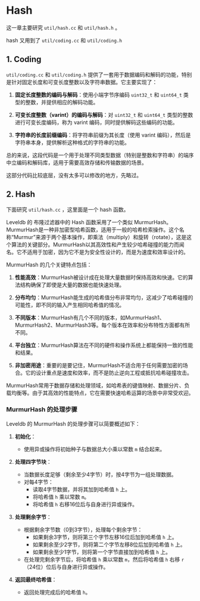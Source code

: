# Hash

这一章主要研究 `util/hash.cc` 和 `util/hash.h` 。

hash 又用到了 `util/coding.cc` 和 `util/coding.h`

## 1. Coding

`util/coding.cc` 和 `util/coding.h` 提供了一套用于数据编码和解码的功能，特别是针对固定长度和可变长度整数以及字符串数据。它主要实现了：

1. **固定长度整数的编码与解码**：使用小端字节序编码 `uint32_t` 和 `uint64_t` 类型的整数，并提供相应的解码功能。

2. **可变长度整数（varint）的编码与解码**：对 `uint32_t` 和 `uint64_t` 类型的整数进行可变长度编码，称为 varint 编码，同时提供解码这些编码的功能。

3. **字符串的长度前缀编码**：将字符串前缀为其长度（使用 varint 编码），然后是字符串本身，提供解析这种格式的字符串的功能。

总的来说，这段代码是一个用于处理不同类型数据（特别是整数和字符串）的端序中立编码和解码库，适用于需要高效存储和传输数据的场景。

这部分代码比较底层，没有太多可以修改的地方，先略过。

## 2. Hash

下面研究 `util/hash.cc` ，这里面是一个 hash 函数。

Leveldb 的 布隆过滤器中的 Hash 函数采用了一个类似 MurmurHash。MurmurHash是一种非加密型哈希函数，适用于一般的哈希检索操作。这个名称“Murmur”来源于两个基本操作，即乘法（multiply）和旋转（rotate），这是这个算法的关键部分。MurmurHash以其高效性和产生较少哈希碰撞的能力而闻名。它不适用于加密，因为它不是为安全性设计的，而是为速度和效率设计的。

MurmurHash 的几个关键特点包括：

1. **性能高效**：MurmurHash被设计成在处理大量数据时保持高效和快速。它的算法结构确保了即使是大量的数据也能快速处理。

2. **分布均匀**：MurmurHash能生成的哈希值分布非常均匀，这减少了哈希碰撞的可能性，即不同的输入产生相同哈希值的情况。

3. **不同版本**：MurmurHash有几个不同的版本，如MurmurHash1、MurmurHash2、MurmurHash3等。每个版本在效率和分布特性方面都有所不同。

4. **平台独立**：MurmurHash算法在不同的硬件和操作系统上都能保持一致的性能和结果。

5. **非加密用途**：重要的是要记住，MurmurHash不适合用于任何需要加密的场合。它的设计重点是速度和效率，而不是防止逆向工程或抵抗哈希碰撞攻击。

MurmurHash常用于数据存储和处理领域，如哈希表的键值映射、数据分片、负载均衡等。由于其高效的性能特点，它在需要快速哈希运算的场景中非常受欢迎。

### MurmurHash 的处理步骤

Leveldb 的 MurmurHash 的处理步骤可以简要概述如下：

1. **初始化**：
   - 使用异或操作将初始种子与数据总大小乘以常数 `m` 结合起来。

2. **处理四字节块**：
   - 当数据长度足够（剩余至少4字节）时，按4字节为一组处理数据。
   - 对每4字节：
     - 读取4字节数据，并将其加到哈希值 `h` 上。
     - 将哈希值 `h` 乘以常数 `m`。
     - 将哈希值 `h` 右移16位后与自身进行异或操作。

3. **处理剩余字节**：
   - 根据剩余字节数（0到3字节），处理每个剩余字节：
     - 如果剩余3字节，则将第三个字节左移16位后加到哈希值 `h` 上。
     - 如果剩余至少2字节，则将第二个字节左移8位后加到哈希值 `h` 上。
     - 如果剩余至少1字节，则将第一个字节直接加到哈希值 `h` 上。
   - 在处理完剩余字节后，将哈希值 `h` 乘以常数 `m`，然后将哈希值 `h` 右移 `r`（24位）位后与自身进行异或操作。

4. **返回最终哈希值**：
   - 返回处理完成后的哈希值 `h`。
